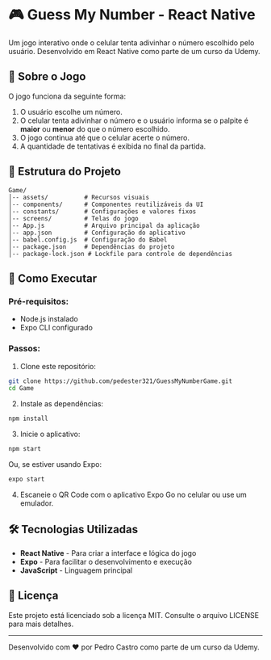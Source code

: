 # 🎮 Guess My Number - React Native

Um jogo interativo onde o celular tenta adivinhar o número escolhido pelo usuário. Desenvolvido em React Native como parte de um curso da Udemy.

## 📌 Sobre o Jogo

O jogo funciona da seguinte forma:

1. O usuário escolhe um número.
2. O celular tenta adivinhar o número e o usuário informa se o palpite é **maior** ou **menor** do que o número escolhido.
3. O jogo continua até que o celular acerte o número.
4. A quantidade de tentativas é exibida no final da partida.

## 📂 Estrutura do Projeto

```
Game/
│-- assets/          # Recursos visuais
│-- components/      # Componentes reutilizáveis da UI
│-- constants/       # Configurações e valores fixos
│-- screens/         # Telas do jogo
│-- App.js           # Arquivo principal da aplicação
│-- app.json         # Configuração do aplicativo
│-- babel.config.js  # Configuração do Babel
│-- package.json     # Dependências do projeto
│-- package-lock.json # Lockfile para controle de dependências
```

## 🚀 Como Executar

### Pré-requisitos:

- Node.js instalado
- Expo CLI configurado

### Passos:

1. Clone este repositório:

```bash
git clone https://github.com/pedester321/GuessMyNumberGame.git
cd Game
```

2. Instale as dependências:

```bash
npm install
```

3. Inicie o aplicativo:

```bash
npm start
```

Ou, se estiver usando Expo:

```bash
expo start
```

4. Escaneie o QR Code com o aplicativo Expo Go no celular ou use um emulador.

## 🛠 Tecnologias Utilizadas

- **React Native** - Para criar a interface e lógica do jogo
- **Expo** - Para facilitar o desenvolvimento e execução
- **JavaScript** - Linguagem principal

## 📝 Licença

Este projeto está licenciado sob a licença MIT. Consulte o arquivo LICENSE para mais detalhes.

---

Desenvolvido com ❤️ por Pedro Castro como parte de um curso da Udemy.
